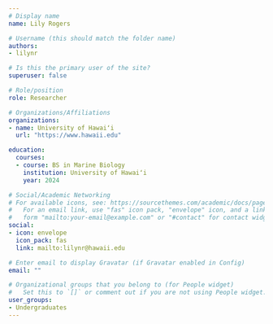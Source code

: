 ```yaml
---
# Display name
name: Lily Rogers

# Username (this should match the folder name)
authors:
- lilynr

# Is this the primary user of the site?
superuser: false

# Role/position
role: Researcher

# Organizations/Affiliations
organizations:
- name: University of Hawaiʻi
  url: "https://www.hawaii.edu"

education:
  courses:
  - course: BS in Marine Biology
    institution: University of Hawaiʻi
    year: 2024

# Social/Academic Networking
# For available icons, see: https://sourcethemes.com/academic/docs/page-builder/#icons
#   For an email link, use "fas" icon pack, "envelope" icon, and a link in the
#   form "mailto:your-email@example.com" or "#contact" for contact widget.
social:
- icon: envelope
  icon_pack: fas
  link: mailto:lilynr@hawaii.edu

# Enter email to display Gravatar (if Gravatar enabled in Config)
email: ""

# Organizational groups that you belong to (for People widget)
#   Set this to `[]` or comment out if you are not using People widget.
user_groups:
- Undergraduates
---
```


